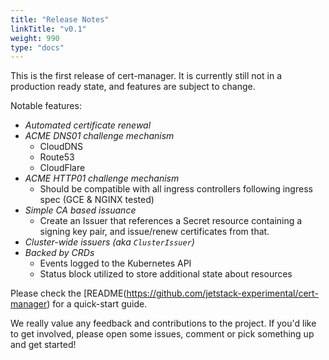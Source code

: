 ```yaml
---
title: "Release Notes"
linkTitle: "v0.1"
weight: 990
type: "docs"
---
```


This is the first release of cert-manager. It is currently still not in a production ready state, and features are subject to change.

Notable features:

- *Automated certificate renewal*
- *ACME DNS01 challenge mechanism*
  - CloudDNS
  - Route53
  - CloudFlare
- *ACME HTTP01 challenge mechanism*
  - Should be compatible with all ingress controllers following ingress spec (GCE & NGINX tested)
- *Simple CA based issuance*
  - Create an Issuer that references a Secret resource containing a signing key pair, and issue/renew certificates from that.
- *Cluster-wide issuers (aka `ClusterIssuer`)*
- *Backed by CRDs*
  - Events logged to the Kubernetes API
  - Status block utilized to store additional state about resources

Please check the [README(https://github.com/jetstack-experimental/cert-manager) for a quick-start guide.

We really value any feedback and contributions to the project. If you'd like to get involved, please open some issues, comment or pick something up and get started!
